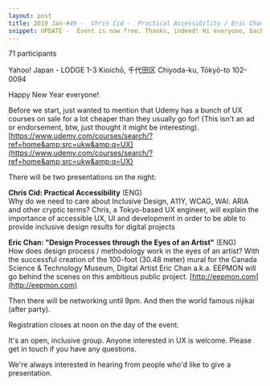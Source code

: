 ```yaml
---
layout: post
title: 2019 Jan-#49 -  Chris Cid -  Practical Accessibility / Eric Chan -  "Design Processes through the Eyes of an Artist"
snippet: UPDATE -  Event is now free. Thanks, indeed! Hi everyone, back for February. There will be two -
---
```

71 participants

Yahoo! Japan - LODGE 1-3 Kioichō, 千代田区 Chiyoda-ku, Tōkyō-to 102-0094

Happy New Year everyone! 

Before we start, just wanted to mention that Udemy has a bunch of UX courses on sale for a lot cheaper than they usually go for! (This isn't an ad or endorsement, btw, just thought it might be interesting).<br>
[https://www.udemy.com/courses/search/?ref=home&amp;src=ukw&amp;q=UX](https://www.udemy.com/courses/search/?ref=home&amp;src=ukw&amp;q=UX)

There will be two presentations on the night:

<strong>Chris Cid: Practical Accessibility</strong> (ENG)<br>
Why do we need to care about Inclusive Design, A11Y, WCAG, WAI. ARIA and other cryptic terms? Chris, a Tokyo-based UX engineer, will explain the importance of accessible UX, UI and development in order to be able to provide inclusive design results for digital projects

<strong>Eric Chan: "Design Processes through the Eyes of an Artist"</strong> (ENG)<br>
How does design process / methodology work in the eyes of an artist? With the successful creation of the 100-foot (30.48 meter) mural for the Canada Science &amp; Technology Museum, Digital Artist Eric Chan a.k.a. EEPMON will go behind the scenes on this ambitious public project. [http://eepmon.com](http://eepmon.com)

Then there will be networking until 9pm. And then the world famous nijikai (after party).

Registration closes at noon on the day of the event.

It's an open, inclusive group. Anyone interested in UX is welcome. Please get in touch if you have any questions.

We're always interested in hearing from people who'd like to give a presentation.

